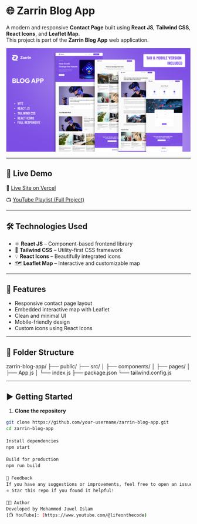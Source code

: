 # 🌐 Zarrin Blog App

A modern and responsive **Contact Page** built using **React JS**, **Tailwind CSS**, **React Icons**, and **Leaflet Map**.  
This project is part of the **Zarrin Blog App** web application.

![Zarrin Blog Screenshot](public/web-app.png)

---

## 🚀 Live Demo

🔗 [Live Site on Vercel](https://zarrrin-blog-7ca89re53-mohammodjuwelislams-projects.vercel.app/)

📺 [YouTube Playlist (Full Project)](https://www.youtube.com/playlist?list=PLs50Ya1pVGvDAyiwlcepb69B-qqUQ7BaE)

---

## 🛠️ Technologies Used

- ⚛️ **React JS** – Component-based frontend library  
- 🎨 **Tailwind CSS** – Utility-first CSS framework  
- 💡 **React Icons** – Beautifully integrated icons  
- 🗺️ **Leaflet Map** – Interactive and customizable map  

---

## 📌 Features

- Responsive contact page layout  
- Embedded interactive map with Leaflet  
- Clean and minimal UI  
- Mobile-friendly design  
- Custom icons using React Icons

---

## 📂 Folder Structure
zarrin-blog-app/
├── public/
├── src/
│ ├── components/
│ ├── pages/
│ ├── App.js
│ └── index.js
├── package.json
└── tailwind.config.js


---

## ▶️ Getting Started

1. **Clone the repository**

```bash
git clone https://github.com/your-username/zarrin-blog-app.git
cd zarrin-blog-app

Install dependencies
npm start

Build for production
npm run build

💬 Feedback
If you have any suggestions or improvements, feel free to open an issue or submit a pull request.
⭐ Star this repo if you found it helpful!

🧑‍💻 Author
Developed by Mohammod Juwel Islam
[📺 YouTube]: (https://www.youtube.com/@lifeonthecode)


